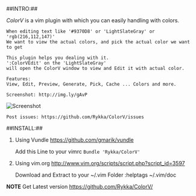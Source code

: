 ##INTRO:##

   *ColorV* is a vim plugin with which you can easily handling with colors.
   
    When editing text like '#9370D8' or 'LightSlateGray' or 'rgb(216,112,147)'
    We want to view the actual colors, and pick the actual color we want to get

    This plugin helps you dealing with it.
    ':ColorVEdit' on the 'LightSlateGray' 
    will open the ColorV window to view and Edit it with actual color.

    Features:
    View, Edit, Preview, Generate, Pick, Cache ... Colors and more.

    Screenshot: http://img.ly/gAvP


![Screenshot](http://s3.amazonaws.com/imgly_production/3953605/large.png)

    Post issues: https://github.com/Rykka/ColorV/issues 

##INSTALL:##

1. Using Vundle  https://github.com/gmarik/vundle 

    Add this Line to your vimrc
    `Bundle 'Rykka/ColorV'` 

2. Using vim.org http://www.vim.org/scripts/script.php?script_id=3597

    Download and Extract to your ~/.vim Folder
    :helptags ~/.vim/doc
    
**NOTE**   Get Latest version
           https://github.com/Rykka/ColorV/
